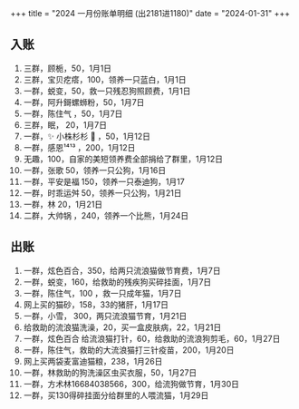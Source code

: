 +++
title = "2024 一月份账单明细 (出2181进1180)"
date = "2024-01-31"
+++

## 入账
1. 三群，顾栀，50，1月1日
2. 三群，宝贝疙瘩，100，领养一只蓝白，1月1日
3. 一群，蜕变，50，救一只残忍狗照顾费，1月1日
4. 一群，阿升鎶螺蛳粉，50，1月7日
5. 一群，陈住气 ，50，1月7日
6. 三群，眠， 20，1月7日
7. 一群，✨ 小株杉杉 🐬 ，50，1月12日
8. 一群，感恩¹⁴¹³ ，200，1月12日
9. 无趣，100，自家的美短领养费全部捐给了群里，1月12日
10. 一群，张歌 50，领养一只公狗，1月16日
11. 一群，平安是福 150，领养一只泰迪狗，1月17
12. 一群，时乖运舛 50，领养一只公狗，1月21日
13. 一群，林 20，1月21日
14. 二群，大帅锅 ，240，领养一个比熊，1月24日

## 出账
1. 一群，炫色百合，350，给两只流浪猫做节育费，1月7日
2. 一群，蜕变，160，给救助的残疾狗买碎挂面，1月7日
3. 一群，陈住气，100 ，救一只成年猫，1月7日
4. 网上买的猫砂，158，33的猪肝，1月17日
5. 一群，小雪， 300，两只流浪猫节育，1月21日
6. 给救助的流浪猫洗澡，20，买一盒皮肤病，22，1月21日
7. 一群，炫色百合 给流浪猫打针，60，给救助的流浪狗剪毛，60，1月27日
8. 一群，陈住气，救助的大流浪猫打三针疫苗，200，1月20日
9. 网上买两袋麦富迪猫粮，238，1月26日
10. 一群，林救助的狗洗澡区虫买衣服，50，1月27日
11. 一群，方术林16684038566，300，给流狗做节育，1月30日
12. 一群，买130得碎挂面分给群里的人喂流猫，1月29日